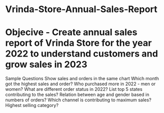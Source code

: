 # Vrinda-Store-Annual-Sales-Report
# Objecive - Create annual sales report of Vrinda Store for the year 2022 to understand customers and grow sales in 2023
Sample Questions
Show sales and orders in the same chart
Which month got the highest sales and order?
Who purchased more in 2022 - men or women?
What are different order status in 2022?
List top 5 states contributing to the sales?
Relation between age and gender based in numbers of orders?
Which channel is contributing to maximum sales?
Highest selling category?
